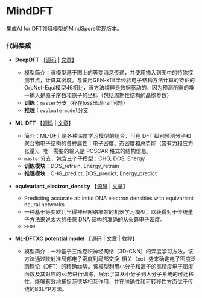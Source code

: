 # MindDFT

集成AI for DFT领域模型的MindSpore实现版本。

### 代码集成

* **DeepDFT** 【[源码](https://github.com/peterbjorgensen/DeepDFT) | [文章](https://www.nature.com/articles/s41524-022-00863-y)】
  * 模型简介：该模型基于图上的等变消息传递，并使用插入到图中的特殊探测节点，计算其密度。与使用GFN-xTB半经验电子结构方法计算的特征的OrbNet-Equi模型46相比，该方法纯粹是数据驱动的，因为预测所需的唯一输入是原子序数和原子的坐标（包括周期性结构的晶胞参数）
  * **训练**：`master`分支（存在loss出现nan问题）
  * **推理**：`evoluate-model`分支
  
* **ML-DFT** 【[源码](https://github.com/Ramprasad-Group/ML-DFT/tree/main) | [文章](https://www.nature.com/articles/s41524-023-01115-3)】
  * 简介：ML-DFT 是各种深度学习模型的组合，可在 DFT 级别预测分子和聚合物电子结构的各种属性：电子密度、态密度和总势能（带有力和应力张量）。唯一需要的输入是 POSCAR 格式的结构信息。
  * `master`分支，包含三个子模型：CHG, DOS, Energy
  * **训练模块**：DOS_retrain, Energy_retrain
  * **推理模块**：CHG_predict, DOS_predict, Energy_predict

* **equivariant_electron_density** 【[源码](https://github.com/JoshRackers/equivariant_electron_density/tree/main) | [文章](https://www.cell.com/biophysj/pdf/S0006-3495(22)00727-5.pdf)】
  * Predicting accurate ab initio DNA electron densities with equivariant neural networks
  * 一种基于等变欧几里得神经网络框架的机器学习模型，以获得对于传统量子方法来说太大的任意 DNA 结构的准确的从头算电子密度。
  * `EEDM`
  
* **ML-DFTXC potential model** 【[源码](https://github.com/zhouyyc6782/oep-wy-xcnn/tree/master) | [文章](https://pubs.acs.org/doi/10.1021/acs.jpclett.9b02838) | [教程](https://www.sciencedirect.com/science/article/abs/pii/B978032390049200010X)】
  * 模型简介：一种基于三维卷积神经网络（3D-CNN）的深度学习方法，该方法通过映射准局部电子密度到局部交换-相关（xc）势来确定电子密度泛函理论（DFT）的精确xc势。该模型利用小分子和离子的高精度电子密度函数及其对应的xc势进行训练，展示了其从小分子到大分子系统的可迁移性，能够有效地捕捉范德华相互作用，并在准确性和可转移性方面优于传统的B3LYP方法。

